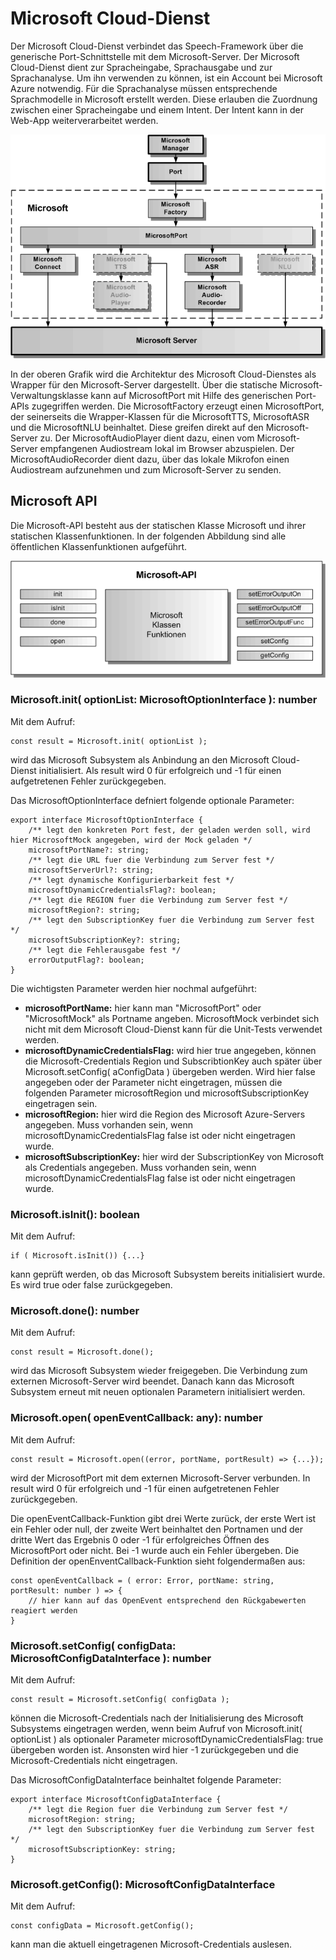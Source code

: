 # Microsoft Cloud-Dienst

Der Microsoft Cloud-Dienst verbindet das Speech-Framework über die generische Port-Schnittstelle mit dem Microsoft-Server. Der Microsoft Cloud-Dienst dient zur Spracheingabe, Sprachausgabe und zur Sprachanalyse.
Um ihn verwenden zu können, ist ein Account bei Microsoft Azure notwendig. Für die Sprachanalyse müssen entsprechende Sprachmodelle in Microsoft erstellt werden. Diese erlauben die Zuordnung zwischen einer Spracheingabe und einem Intent. Der Intent kann in der Web-App weiterverarbeitet werden.

![Microsoft-Architektur](./Microsoft-1.gif)

In der oberen Grafik wird die Architektur des Microsoft Cloud-Dienstes als Wrapper für den Microsoft-Server dargestellt. Über die statische Microsoft-Verwaltungsklasse kann auf MicrosoftPort mit Hilfe des generischen Port-APIs zugegriffen werden. Die MicrosoftFactory erzeugt einen MicrosoftPort, der seinerseits die Wrapper-Klassen für die MicrosoftTTS, MicrosoftASR und die MicrosoftNLU beinhaltet. Diese greifen direkt auf den Microsoft-Server zu. Der MicrosoftAudioPlayer dient dazu, einen vom Microsoft-Server empfangenen Audiostream lokal im Browser abzuspielen. Der MicrosoftAudioRecorder dient dazu, über das lokale Mikrofon einen Audiostream aufzunehmen und zum Microsoft-Server zu senden.


## Microsoft API

Die Microsoft-API besteht aus der statischen Klasse Microsoft und ihrer statischen Klassenfunktionen. In der folgenden Abbildung sind alle öffentlichen Klassenfunktionen aufgeführt.

![Microsoft-API](./Microsoft-2.gif)


### Microsoft.init( optionList: MicrosoftOptionInterface ): number

Mit dem Aufruf:

	const result = Microsoft.init( optionList );
	
wird das Microsoft Subsystem als Anbindung an den Microsoft Cloud-Dienst initialisiert. Als result wird 0 für erfolgreich und -1 für einen aufgetretenen Fehler zurückgegeben. 

Das MicrosoftOptionInterface defniert folgende optionale Parameter:

	export interface MicrosoftOptionInterface {
	    /** legt den konkreten Port fest, der geladen werden soll, wird hier MicrosoftMock angegeben, wird der Mock geladen */
	    microsoftPortName?: string;
	    /** legt die URL fuer die Verbindung zum Server fest */
	    microsoftServerUrl?: string;
	    /** legt dynamische Konfigurierbarkeit fest */
	    microsoftDynamicCredentialsFlag?: boolean;
	    /** legt die REGION fuer die Verbindung zum Server fest */
	    microsoftRegion?: string;
	    /** legt den SubscriptionKey fuer die Verbindung zum Server fest */
	    microsoftSubscriptionKey?: string;
	    /** legt die Fehlerausgabe fest */
	    errorOutputFlag?: boolean;
	}

Die wichtigsten Parameter werden hier nochmal aufgeführt:

* **microsoftPortName:** hier kann man "MicrosoftPort" oder "MicrosoftMock" als Portname angeben. MicrosoftMock verbindet sich nicht mit dem Microsoft Cloud-Dienst kann für die Unit-Tests verwendet werden.
* **microsoftDynamicCredentialsFlag:** wird hier true angegeben, können die Microsoft-Credentials Region und SubscribtionKey auch später über Microsoft.setConfig( aConfigData ) übergeben werden. Wird hier false angegeben oder der Parameter nicht eingetragen, müssen die folgenden Parameter microsoftRegion und microsoftSubscriptionKey eingetragen sein.
* **microsoftRegion:** hier wird die Region des Microsoft Azure-Servers angegeben. Muss vorhanden sein, wenn microsoftDynamicCredentialsFlag false ist oder nicht eingetragen wurde.
* **microsoftSubscriptionKey:** hier wird der SubscriptionKey von Microsoft als Credentials angegeben. Muss vorhanden sein, wenn microsoftDynamicCredentialsFlag false ist oder nicht eingetragen wurde.


### Microsoft.isInit(): boolean

Mit dem Aufruf:

	if ( Microsoft.isInit()) {...}
	
kann geprüft werden, ob das Microsoft Subsystem bereits initialisiert wurde. Es wird true oder false zurückgegeben.


### Microsoft.done(): number

Mit dem Aufruf:

	const result = Microsoft.done();
	
wird das Microsoft Subsystem wieder freigegeben. Die Verbindung zum externen Microsoft-Server wird beendet. Danach kann das Microsoft Subsystem erneut mit neuen optionalen Parametern initialisiert werden. 


### Microsoft.open( openEventCallback: any): number

Mit dem Aufruf:

	const result = Microsoft.open((error, portName, portResult) => {...}); 

wird der MicrosoftPort mit dem externen Microsoft-Server verbunden. In result wird 0 für erfolgreich und -1 für einen aufgetretenen Fehler zurückgegeben.
 
Die openEventCallback-Funktion gibt drei Werte zurück, der erste Wert ist ein Fehler oder null, der zweite Wert beinhaltet den Portnamen und der dritte Wert das Ergebnis 0 oder -1 für erfolgreiches Öffnen des MicrosoftPort oder nicht. Bei -1 wurde auch ein Fehler übergeben. Die Definition der openEnventCallback-Funktion sieht folgendermaßen aus:
 
	const openEventCallback = ( error: Error, portName: string, portResult: number ) => {
		// hier kann auf das OpenEvent entsprechend den Rückgabewerten reagiert werden
	}
	
	
### Microsoft.setConfig( configData: MicrosoftConfigDataInterface ): number

Mit dem Aufruf:

	const result = Microsoft.setConfig( configData );
	
können die Microsoft-Credentials nach der Initialisierung des Microsoft Subsystems eingetragen werden, wenn beim Aufruf von Microsoft.init( optionList ) als optionaler Parameter microsoftDynamicCredentialsFlag: true übergeben worden ist. Ansonsten wird hier -1 zurückgegeben und die Microsoft-Credentials nicht eingetragen.

Das MicrosoftConfigDataInterface beinhaltet folgende Parameter:

	export interface MicrosoftConfigDataInterface {
	    /** legt die Region fuer die Verbindung zum Server fest */
	    microsoftRegion: string;
	    /** legt den SubscriptionKey fuer die Verbindung zum Server fest */
	    microsoftSubscriptionKey: string;
	}


### Microsoft.getConfig(): MicrosoftConfigDataInterface

Mit dem Aufruf:

	const configData = Microsoft.getConfig();
	
kann man die aktuell eingetragenen Microsoft-Credentials auslesen.
